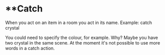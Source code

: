 # **Catch

When you act on an item in a room you act in its name.
Example:
  catch crystal

You could need to specify the colour, for example.
Why?
Maybe you have two crystal in the same scene.
At the moment it's not possible to use more words in a catch action.
